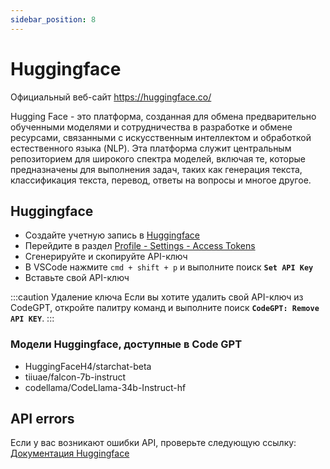 ```yaml
---
sidebar_position: 8
---
```


# Huggingface

Официальный веб-сайт https://huggingface.co/

Hugging Face - это платформа, созданная для обмена предварительно обученными моделями и сотрудничества в разработке и обмене ресурсами, связанными с искусственным интеллектом и обработкой естественного языка (NLP). Эта платформа служит центральным репозиторием для широкого спектра моделей, включая те, которые предназначены для выполнения задач, таких как генерация текста, классификация текста, перевод, ответы на вопросы и многое другое.

## Huggingface
- Создайте учетную запись в [Huggingface](https://huggingface.co/)
- Перейдите в раздел [Profile - Settings - Access Tokens](https://huggingface.co/settings/tokens)
- Сгенерируйте и скопируйте API-ключ
- В VSCode нажмите ```cmd + shift + p``` и выполните поиск **`Set API Key`**
- Вставьте свой API-ключ

:::caution Удаление ключа
Если вы хотите удалить свой API-ключ из CodeGPT, откройте палитру команд и выполните поиск **`CodeGPT: Remove API KEY`**.
:::

### Модели Huggingface, доступные в Code GPT
- HuggingFaceH4/starchat-beta
- tiiuae/falcon-7b-instruct
- codellama/CodeLlama-34b-Instruct-hf

## API errors
Если у вас возникают ошибки API, проверьте следующую ссылку: [Документация Huggingface](https://huggingface.co/docs/inference-endpoints/index)
